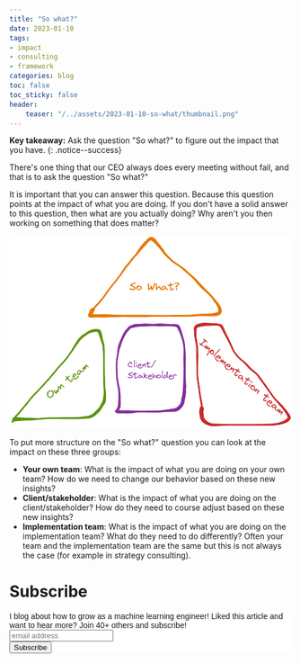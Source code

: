 ```yaml
---
title: "So what?"
date: 2023-01-10
tags:
- impact
- consulting
- framework
categories: blog
toc: false
toc_sticky: false
header:
    teaser: "/../assets/2023-01-10-so-what/thumbnail.png"
---
```


**Key takeaway:** Ask the question "So what?" to figure out the impact that you have.
{: .notice--success}

There's one thing that our CEO always does every meeting without fail, and that is to ask the question "So what?"

It is important that you can answer this question. Because this question points at the impact of what you are doing. If you don't have a solid answer to this question, then what are you actually doing? Why aren't you then working on something that does matter?

![](/../assets/2023-01-10-so-what/img.png)

To put more structure on the "So what?" question you can look at the impact on these three groups:

* **Your own team**: What is the impact of what you are doing on your own team? How do we need to change our behavior based on these new insights?
* **Client/stakeholder**: What is the impact of what you are doing on the client/stakeholder? How do they need to course adjust based on these new insights?
* **Implementation team**: What is the impact of what you are doing on the implementation team? What do they need to do differently? Often your team and the implementation team are the same but this is not always the case (for example in strategy consulting).

<!-- Took around 30 minutes to write start to finish. Making graphics. Voice notes. Just pump it out. -->

# Subscribe
<!-- Begin Mailchimp Signup Form -->
<link href="//cdn-images.mailchimp.com/embedcode/horizontal-slim-10_7.css" rel="stylesheet" type="text/css">
<style type="text/css">
#mc_embed_signup{background:#fff; clear:left; font:14px Helvetica,Arial,sans-serif; width:100%;}
/* Add your own Mailchimp form style overrides in your site stylesheet or in this style block.
    We recommend moving this block and the preceding CSS link to the HEAD of your HTML file. */
</style>
<div id="mc_embed_signup">
<form action="https://gmail.us3.list-manage.com/subscribe/post?u=92fe86c389878585bc87837e8&amp;id=50543deff9" method="post" id="mc-embedded-subscribe-form" name="mc-embedded-subscribe-form" class="validate" target="_blank" novalidate>
    <div id="mc_embed_signup_scroll">
<label for="mce-EMAIL">I blog about how to grow as a machine learning engineer! Liked this article and want to hear more? Join 40+ others and subscribe!</label>
<input type="email" value="" name="EMAIL" class="email" id="mce-EMAIL" placeholder="email address" required>
    <!-- real people should not fill this in and expect good things - do not remove this or risk form bot signups-->
    <div style="position: absolute; left: -5000px;" aria-hidden="true"><input type="text" name="b_92fe86c389878585bc87837e8_50543deff9" tabindex="-1" value=""></div>
    <div class="clear"><input type="submit" value="Subscribe" name="subscribe" id="mc-embedded-subscribe" class="button"></div>
    </div>
</form>
</div>
<!--End mc_embed_signup-->
    